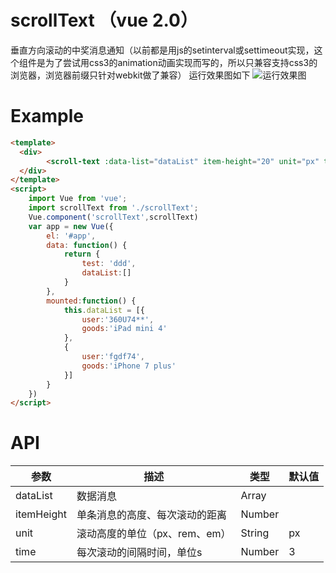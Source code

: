 # scrollText （vue 2.0）
垂直方向滚动的中奖消息通知（以前都是用js的setinterval或settimeout实现，这个组件是为了尝试用css3的animation动画实现而写的，所以只兼容支持css3的浏览器，浏览器前缀只针对webkit做了兼容）
运行效果图如下
![运行效果图](https://github.com/qliduan/vue-scrollText/blob/master/result.gif)

# Example
```html
<template>
  <div>
  		<scroll-text :data-list="dataList" item-height="20" unit="px" time="3"></scroll-text>
  </div>
</template>
<script>
	import Vue from 'vue';
	import scrollText from './scrollText';
	Vue.component('scrollText',scrollText)
	var app = new Vue({
	    el: '#app',
	    data: function() {
	        return {
	            test: 'ddd',
	            dataList:[]
	        }
	    },
	    mounted:function() {
	        this.dataList = [{
	            user:'360U74**',
	            goods:'iPad mini 4'
	        },
	        {
	            user:'fgdf74',
	            goods:'iPhone 7 plus'
	        }]
	    }
	})
</script>
```

# API
| 参数               | 描述                                                      | 类型                  | 默认值  |
|--------------------|------------------------------------------------------------------|------------------------|----------|
| dataList            | 数据消息                                  				| Array                |   |
| itemHeight          | 单条消息的高度、每次滚动的距离                          | Number |          | 
| unit         		  | 滚动高度的单位（px、rem、em）                           | String |      px    | 
| time             	  | 每次滚动的间隔时间，单位s                                | Number                 |     3    |
